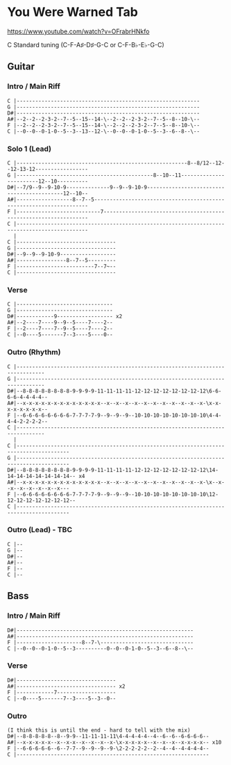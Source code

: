 
# You Were Warned Tab

<https://www.youtube.com/watch?v=OFrabrHNkfo>

C Standard tuning (C-F-A♯-D♯-G-C or C-F-B♭-E♭-G-C)

## Guitar
  
### Intro / Main Riff

    C |-----------------------------------------------------------
    G |-----------------------------------------------------------
    D#|-----------------------------------------------------------
    A#|--2--2--2-3-2--7--5--15--14-\--2--2--2-3-2--7--5--8--10-\--
    F |--2--2--2-3-2--7--5--15--14-\--2--2--2-3-2--7--5--8--10-\--
    C |--0--0--0-1-0--5--3--13--12-\--0--0--0-1-0--5--3--6--8--\--

### Solo 1 (Lead)

    C |-------------------------------------------------------8--8/12--12--12-13-12-----------------
    G |--------------------------------------------8--10--11------------------------12--10----------
    D#|--7/9--9--9-10-9--------------9--9--9-10-9-------------------------------------------12--10--
    A#|------------------8--7--5--------------------------------------------------------------------
    F |---------------------------7-----------------------------------------------------------------
    C |---------------------------------------------------------------------------------------------
      |
    C |--------------------------------
    G |--------------------------------
    D#|--9--9--9-10-9------------------
    A#|----------------8--7--5---------
    F |-------------------------7--7~--
    C |--------------------------------

### Verse

    C |-------------------------------
    G |-------------------------------
    D#|------------9------------------ x2
    A#|--2----7----9--9--5----7----2--
    F |--2----7----7--9--5----7----2--
    C |--0----5-------7--3----5----0--

### Outro (Rhythm)

    C |-------------------------------------------------------------------------------
    G |-------------------------------------------------------------------------------
    D#|--8-8-8-8-8-8-8-8-9-9-9-9-11-11-11-11-12-12-12-12-12-12-12-12\6-6-6-6-4-4-4-4--
    A#|--x-x-x-x-x-x-x-x-x-x-x-x-x--x--x--x--x--x--x--x--x--x--x--x-\x-x-x-x-x-x-x-x--
    F |--6-6-6-6-6-6-6-6-7-7-7-7-9--9--9--9--10-10-10-10-10-10-10-10\4-4-4-4-2-2-2-2--
    C |-------------------------------------------------------------------------------
      |
    C |---------------------------------------------------------------------------------------
    G |---------------------------------------------------------------------------------------
    D#|--8-8-8-8-8-8-8-8-9-9-9-9-11-11-11-11-12-12-12-12-12-12-12-12\14-14-14-14-14-14-14-14-- x4
    A#|--x-x-x-x-x-x-x-x-x-x-x-x-x--x--x--x--x--x--x--x--x--x--x--x-\x--x--x--x--x--x--x--x---
    F |--6-6-6-6-6-6-6-6-7-7-7-7-9--9--9--9--10-10-10-10-10-10-10-10\12-12-12-12-12-12-12-12--
    C |---------------------------------------------------------------------------------------

### Outro (Lead) - TBC

    C |--
    G |--
    D#|--
    A#|--
    F |--
    C |--

## Bass

### Intro / Main Riff

    D#|---------------------------------------------------------
    A#|---------------------------------------------------------
    F |---------------------8--7-\------------------------------
    C |--0--0--0-1-0--5--3----------0--0--0-1-0--5--3--6--8--\--

### Verse

    D#|--------------------------------
    A#|-------------------------------- x2
    F |------------7-------------------
    C |--0----5-------7--3----5--3--0--

### Outro

    (I think this is until the end - hard to tell with the mix)
    D#|--8-8-8-8-8--8--9-9--11-11-11-11\4-4-4-4-4--4--6--6--6-6-6-6--
    A#|--x-x-x-x-x--x--x-x--x--x--x--x-\x-x-x-x-x--x--x--x--x-x-x-x-- x10
    F |--6-6-6-6-6--6--7-7--9--9--9--9-\2-2-2-2-2--2--4--4--4-4-4-4--
    C |--------------------------------------------------------------
